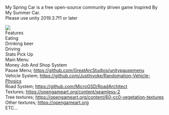 My Spring Car is a free open-source community driven game Inspired By My Summer Car.  
Please use unity 2019.3.7f1 or later   


[![](https://i.ibb.co/QF69qTX/Screenshot-from-2020-01-28-22-03-29.png)](https://www.youtube.com/watch?v=Un4r-O9YKGk&feature=youtu.be)  
Features  
Eating  
Drinking beer  
Driving  
Stats
Pick Up  
Main Menu    
Money Job And Shop System  
Pause Menu; https://github.com/GreatArcStudios/unitypausemenu  
Vehicle System; https://github.com/JustInvoke/Randomation-Vehicle-Physics  
Road System; https://github.com/MicroGSD/RoadArchitect  
Textures; https://opengameart.org/content/seamless-2  
Tree textures; https://opengameart.org/content/60-cc0-vegetation-textures  
Other textures; https://opengameart.org  
ETC...  
